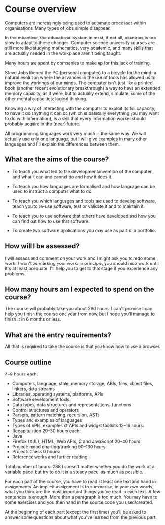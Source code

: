 # Course overview

Computers are increasingly being used to automate processes within organisations. Many types of jobs simple disappear.

In the meantime, the educational system in most, if not all, countries is too slow to adapt to these changes. Computer science university courses are still more like studying mathematics, very academic, and many skills that are actually needed in the workplace aren't being taught.

Many hours are spent by companies to make up for this lack of training.

Steve Jobs likened the PC (personal computer) to a bicycle for the mind: a natural evolution where the advances in the use of tools has allowed us to improve the workings of our minds. The computer isn't just like a printed book (another recent evolutionary breakthrough) a way to have an extended memory capacity, as it were, but to actually extend, simulate, some of the other mental capacities: logical thinking.

Knowing a way of interacting with the computer to exploit its full capacity, to have it do anything it can do (which is basically everything you may want to do with information), is a skill that every information worker should probably acquire in the (near) future.

All programming languages work very much in the same way. We will actually use only one language, but I will give examples in many other languages and I'll explain the differences between them.

## What are the aims of the course?

* To teach you what led to the development/invention of the computer and what it can and cannot do and how it does it.

* To teach you how languages are formalised and how language can be used to instruct a computer what to do.

* To teach you which languages and tools are used to develop software, teach you to re-use software, test or validate it and to maintain it.

* To teach you to use software that others have developed and how you can find out how to use that software.

* To create two software applications you may use as part of a portfolio.

## How will I be assessed?

I will assess and comment on your work and I might ask you to redo some work. I won't be marking your work. In principle, you should redo work until it's at least adequate. I'll help you to get to that stage if you experience any problems.

## How many hours am I expected to spend on the course?

The course will probably take you about 290 hours. I can't promise I can help you finish the course one year from now, but I hope you'll manage to finish it in 6 months or less.

## What are the entry requirements?

All that is required to take the course is that you know how to use a browser.

## Course outline
4–8 hours each:
* Computers, language, state, memory storage, ABIs, files, object files, linkers, data streams
* Libraries, operating systems, platforms, APIs
* Software development tools
* Data types, data structures and representations, functions
* Control structures and operators
* Parsers, pattern matching, recursion, ASTs
* Types and examples of languages
* Types of APIs, examples of APIs and widget toolkits
12–16 hours:
* Recapitulation
20–30 hours each:
* Java
* Firefox (XUL), HTML, Web APIs, C and JavaScript
20–40 hours:
* Project: mood charting/tracking
90–130 hours:
* Project: Chess
0 hours:
* Reference works and further reading

Total number of hours: 288
I doesn't matter whether you do the work at a variable pace, but try to do it in a steady pace, as much as possible.

For each part of the course, you have to read at least one text and hand in assignments. An implicit assignment is to summarise, in your own words, what you think are the most important things you've read in each text. A few sentences is enough. More than a paragraph is too much. You may have to some exercises and you then hand in the source code you used/created.

At the beginning of each part (except the first time) you'll be asked to answer some questions about what you've learned from the previous part.